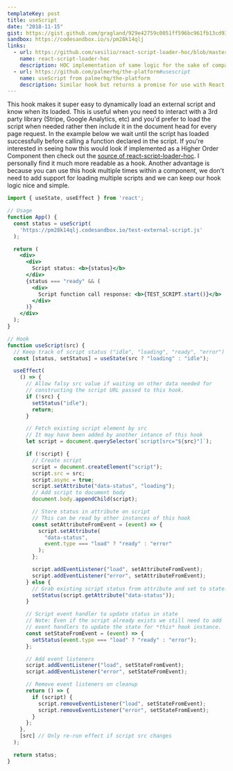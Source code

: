 ```yaml
---
templateKey: post
title: useScript
date: "2018-11-15"
gist: https://gist.github.com/gragland/929e42759c0051ff596bc961fb13cd93
sandbox: https://codesandbox.io/s/pm28k14qlj
links:
  - url: https://github.com/sesilio/react-script-loader-hoc/blob/master/src/index.js
    name: react-script-loader-hoc
    description: HOC implementation of same logic for the sake of comparison.
  - url: https://github.com/palmerhq/the-platform#usescript
    name: useScript from palmerhq/the-platform
    description: Similar hook but returns a promise for use with React Suspense.
---
```


This hook makes it super easy to dynamically load an external script and know when its loaded. This is useful when you need to interact with a 3rd party library (Stripe, Google Analytics, etc) and you'd prefer to load the script when needed rather then include it in the document head for every page request. In the example below we wait until the script has loaded successfully before calling a function declared in the script. If you're interested in seeing how this would look if implemented as a Higher Order Component then check out the [source of react-script-loader-hoc](https://github.com/sesilio/react-script-loader-hoc/blob/master/src/index.js). I personally find it much more readable as a hook. Another advantage is because you can use this hook multiple times within a component, we don't need to add support for loading multiple scripts and we can keep our hook logic nice and simple.

```jsx
import { useState, useEffect } from 'react';

// Usage
function App() {
  const status = useScript(
    'https://pm28k14qlj.codesandbox.io/test-external-script.js'
  );

  return (
    <div>
      <div>
        Script status: <b>{status}</b>
      </div>
      {status === "ready" && (
        <div>
          Script function call response: <b>{TEST_SCRIPT.start()}</b>
        </div>
      )}
    </div>
  );
}

// Hook
function useScript(src) {
  // Keep track of script status ("idle", "loading", "ready", "error")
  const [status, setStatus] = useState(src ? "loading" : "idle");

  useEffect(
    () => {
      // Allow falsy src value if waiting on other data needed for
      // constructing the script URL passed to this hook.
      if (!src) {
        setStatus("idle");
        return;
      }

      // Fetch existing script element by src
      // It may have been added by another intance of this hook
      let script = document.querySelector(`script[src="${src}"]`);

      if (!script) {
        // Create script
        script = document.createElement("script");
        script.src = src;
        script.async = true;
        script.setAttribute("data-status", "loading");
        // Add script to document body
        document.body.appendChild(script);

        // Store status in attribute on script
        // This can be read by other instances of this hook
        const setAttributeFromEvent = (event) => {
          script.setAttribute(
            "data-status",
            event.type === "load" ? "ready" : "error"
          );
        };

        script.addEventListener("load", setAttributeFromEvent);
        script.addEventListener("error", setAttributeFromEvent);
      } else {
        // Grab existing script status from attribute and set to state.
        setStatus(script.getAttribute("data-status"));
      }

      // Script event handler to update status in state
      // Note: Even if the script already exists we still need to add
      // event handlers to update the state for *this* hook instance.
      const setStateFromEvent = (event) => {
        setStatus(event.type === "load" ? "ready" : "error");
      };

      // Add event listeners
      script.addEventListener("load", setStateFromEvent);
      script.addEventListener("error", setStateFromEvent);

      // Remove event listeners on cleanup
      return () => {
        if (script) {
          script.removeEventListener("load", setStateFromEvent);
          script.removeEventListener("error", setStateFromEvent);
        }
      };
    },
    [src] // Only re-run effect if script src changes
  );

  return status;
}
```
